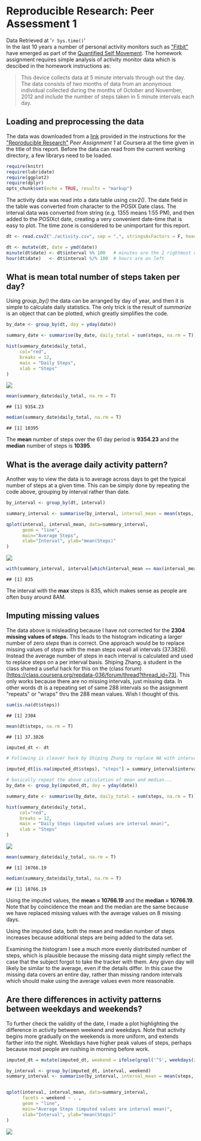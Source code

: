 # Reproducible Research: Peer Assessment 1
Data Retrieved at '`r Sys.time()`'  
In the last 10 years a number of personal activity monitors such as ["Fitbit"](https://en.wikipedia.org/wiki/Fitbit) have emerged as part of the [Quantified Self Movement](https://en.wikipedia.org/wiki/Quantified_Self). The homework assignment requires simple analysis of activity monitor data which is descibed in the homework instructions as:

> This device collects data at 5 minute intervals through out the day. The data consists of two months of data from an anonymous individual collected during the months of October and November, 2012 and include the number of steps taken in 5 minute intervals each day.

## Loading and preprocessing the data

The data was downloaded from a [link](https://d396qusza40orc.cloudfront.net/repdata%2Fdata%2Factivity.zip) provided in the instructions for the ["Reproducible Research"](https://www.coursera.org/course/repdata) *Peer Assignment 1* at Coursera at the time given in the title of this report. Before the data can read from the current working directory, a few librarys need to be loaded.


```r
require(knitr)
require(lubridate)
require(ggplot2)
require(dplyr)
opts_chunk$set(echo = TRUE, results = "markup")
```
The activity data was read into a data table using *csv2()*. The date field in the table was converted from character to the POSIX Date class. The interval data was converted from string (e.g. 1355 means 1:55 PM), and then added to the POSIXct date, creating a very convenient date-time that is easy to plot. The time zone is considered to be unimportant for this report.


```r
dt <- read.csv2("./activity.csv", sep = ",", stringsAsFactors = F, header = T)  

dt <- mutate(dt, date = ymd(date))
minute(dt$date) <- dt$interval %% 100   # minutes are the 2 rightmost digits
hour(dt$date)   <- dt$interval %/% 100  # hours are on left
```

## What is mean total number of steps taken per day?
Using *group_by()* the data can be arranged by day of year, and then it is simple to calculate daily statistics. The only trick is the result of *summarize* is an object that can be plotted, which greatly simplifies the code.

```r
by_date <- group_by(dt, doy = yday(date))

summary_date <- summarise(by_date, daily_total = sum(steps, na.rm = T))

hist(summary_date$daily_total,
     col="red", 
     breaks = 12,
     main = "Daily Steps", 
     xlab = "Steps"
)
```

![](PA1_template_files/figure-html/calculateMeanSteps_by_day-1.png) 

```r
mean(summary_date$daily_total, na.rm = T)
```

```
## [1] 9354.23
```

```r
median(summary_date$daily_total, na.rm = T)
```

```
## [1] 10395
```

The **mean** number of steps over the 61 day period is **9354.23** and the **median** number of steps is **10395**.

## What is the average daily activity pattern?

Another way to view the data is to average across days to get the typical number of steps at a given time. This can be simply done by repeating the code above, grouping by interval rather than date.

```r
by_interval <- group_by(dt, interval)

summary_interval <- summarise(by_interval, interval_mean = mean(steps, na.rm = TRUE))

qplot(interval, interval_mean, data=summary_interval, 
      geom = "line",
      main="Average Steps",
      xlab="Interval", ylab="mean(Steps)"
)
```

![](PA1_template_files/figure-html/calculateMeanSteps_by_interval-1.png) 

```r
with(summary_interval, interval[which(interval_mean == max(interval_mean))])
```

```
## [1] 835
```

The interval with the **max** steps is 835, which makes sense as people are often busy around 8AM.


## Imputing missing values

The data above is misleading because I have not corrected for the **2304 missing values of *steps*.** This leads to the histogram indicating a larger number of zero *steps* than is correct. One approach would be to replace missing values of *steps* with the mean steps oveall all intervals (37.3826). Instead the average number of steps in each interval is calculated and used to replace steps on a per interval basis. Shiping Zhang, a student in the class shared a useful hack for this on the (class forum)[https://class.coursera.org/repdata-036/forum/thread?thread_id=73]. This only works because there are no missing intervals, just missing data. In other words dt is a repeating set of same 288 intervals so the assignment "repeats" or "wraps" thru the 288 mean values. Wish I thought of this.


```r
sum(is.na(dt$steps))
```

```
## [1] 2304
```

```r
mean(dt$steps, na.rm = T)
```

```
## [1] 37.3826
```

```r
imputed_dt <- dt

# Following is cleaver hack by Shiping Zhang to replace NA with interval mean.

imputed_dt[is.na(imputed_dt$steps), "steps"] = summary_interval$interval_mean

# basically repeat the above calculation of mean and median...
by_date <- group_by(imputed_dt, doy = yday(date))

summary_date <- summarise(by_date, daily_total = sum(steps, na.rm = T))

hist(summary_date$daily_total,
     col="red", 
     breaks = 12,
     main = "Daily Steps (imputed values are interval mean)", 
     xlab = "Steps"
)
```

![](PA1_template_files/figure-html/imputMissingSteps-1.png) 

```r
mean(summary_date$daily_total, na.rm = T)
```

```
## [1] 10766.19
```

```r
median(summary_date$daily_total, na.rm = T)
```

```
## [1] 10766.19
```

Using the imputed values, the **mean = 10766.19** and the **median = 10766.19**. Note that by coincidence the mean and the median are the same because we have replaced missing values with the average values on 8 missing days. 

Using the imputed data, both the mean and median number of steps increases because additional steps are being added to the data set. 

Examining the histogram I see a much more evenly distributed number of steps, which is plausible because the missing data might simply reflect the case that the subject forgot to take the tracker with them. Any given day will likely be similar to the average, even if the details differ. In this case the missing data covers an entire day, rather than missing random intervals which should make using the average values even more reasonable.

## Are there differences in activity patterns between weekdays and weekends?

To further check the validity of the date, I made a plot highlighting the difference in activity between weekend and weekdays. Note that activity begins more gradually on the weekends is more uniform, and extends farther into the night. Weekdays have higher peak values of steps, perhaps because most people are rushing in morning before work. 

```r
imputed_dt = mutate(imputed_dt, weekend = ifelse(grepl('^S', weekdays(imputed_dt$date)), "weekend", "weekday"))

by_interval <- group_by(imputed_dt, interval, weekend)
summary_interval <- summarise(by_interval, interval_mean = mean(steps, na.rm = TRUE))


qplot(interval, interval_mean, data=summary_interval,
      facets = weekend ~ . ,
      geom = "line",
      main="Average Steps (imputed values are interval mean)",
      xlab="Interval", ylab="mean(Steps)"
)
```

![](PA1_template_files/figure-html/compareWeekendsToWeekdays-1.png) 

